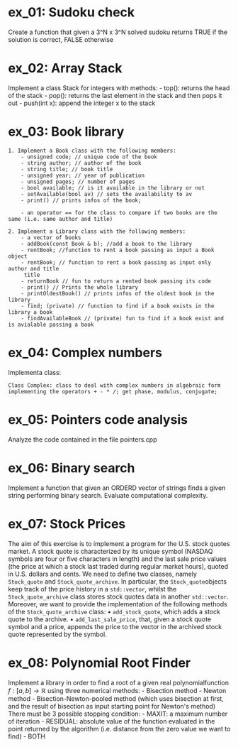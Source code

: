 # ex_01: Sudoku check
Create a function that given a 3^N x 3^N solved sudoku returns TRUE if the solution is correct, FALSE otherwise

# ex_02: Array Stack
Implement a class Stack for integers with methods:
    - top(): returns the head of the stack
    - pop(): returns the last element in the stack and then pops it out
    - push(int x): append the integer x to the stack

# ex_03: Book library
    1. Implement a Book class with the following members:
        - unsigned code; // unique code of the book
        - string author; // author of the book
        - string title; // book title
        - unsigned year; // year of publication
        - unsigned pages; // number of pages
        - bool available; // is it available in the library or not
        - setAvailable(bool av) // sets the availability to av
        - print() // prints infos of the book;
        
        - an operator == for the class to compare if two books are the same (i.e. same author and title)
    
    2. Implement a Library class with the following members:
        - a vector of books
        - addBook(const Book & b); //add a book to the library
        - rentBook; //function to rent a book passing as input a Book object
        - rentBook; // function to rent a book passing as input only author and title
         title
        - returnBook // fun to return a rented book passing its code
        - print() // Prints the whole library
        - printOldestBook() // prints infos of the oldest book in the library
        - find; (private) // function to find if a book exists in the library a book
        - findAvailableBook // (private) fun to find if a book exist and is avialable passing a book

# ex_04: Complex numbers
Implementa class:

    Class Complex: class to deal with complex numbers in algebraic form implementing the operators + - * /; get phase, modulus, conjugate;

 
# ex_05: Pointers code analysis 
Analyze the code contained in the file pointers.cpp

# ex_06: Binary search
Implement a function that given an ORDERD vector of strings finds a given string performing binary search. Evaluate computational complexity.

# ex_07: Stock Prices 
The aim of this exercise is to implement a program for the U.S. stock quotes market.
A stock quote is characterized by its unique symbol (NASDAQ symbols are four or five
characters in length) and the last sale price values (the price at which a stock last traded
during regular market hours), quoted in U.S. dollars and cents.
We need to define two classes, namely `Stock_quote` and `Stock_quote_archive`.
In particular, the `Stock_quote`objects keep track of the price history in a `std::vector`, whilst
the `Stock_quote_archive` class stores stock quotes data in another `std::vector`.
Moreover, we want to provide the implementation of the following methods of the
`Stock_quote_archive` class:
• `add_stock_quote`, which adds a stock quote to the archive.
• `add_last_sale_price`, that, given a stock quote symbol and a price, appends the price
to the vector in the archived stock quote represented by the symbol.

# ex_08: Polynomial Root Finder
Implement a library in order to find a root of a given real  polynomialfunction $f:[a,b] \to \mathbb{R}$ using three numerical methods:
    - Bisection method
    - Newton method 
    - Bisection-Newton-pooled method (which uses bisection at first, and the result of bisection as input starting point for Newton's method)
There must be 3 possible stopping condition: 
    - MAXIT: a maximum number of iteration 
    - RESIDUAL: absolute value of the function evaluated in the point returned by the algorithm (i.e. distance from the zero value we want to find) 
    - BOTH


